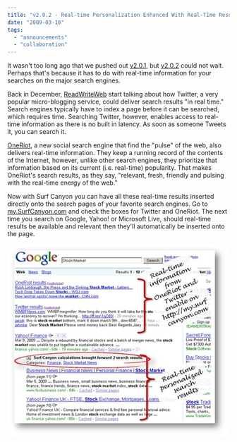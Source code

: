 ```yaml
---
title: "v2.0.2 - Real-time Personalization Enhanced With Real-Time Results"
date: "2009-03-10"
tags: 
  - "announcements"
  - "collaboration"
---
```


It wasn't too long ago that we pushed out [v2.0.1](http://blog.surfcanyon.com/2009/02/18/v201-the-lexisweb-edition/), but [v2.0.2](http://www.surfcanyon.com/versions.jsp) could not wait. Perhaps that's because it has to do with real-time information for your searches on the major search engines.

Back in December, [ReadWriteWeb](http://www.readwriteweb.com/archives/discovering_power_of_twitter_search.php) start talking about how Twitter, a very popular micro-blogging service, could deliver search results "in real time." Search engines typically have to index a page before it can be searched, which requires time. Searching Twitter, however, enables access to real-time information as there is no built in latency. As soon as someone Tweets it, you can search it.

[OneRiot](http://www.oneriot.com), a new social search engine that find the "pulse" of the web, also delivers real-time information. They keep a running record of the contents of the Internet, however, unlike other search engines, they prioritize that information based on its current (i.e. real-time) popularity. That makes OneRiot's search results, as they say, "relevant, fresh, friendly and pulsing with the real-time energy of the web."

Now with Surf Canyon you can have all these real-time results inserted directly onto the search pages of your favorite search engines. Go to [my.SurfCanyon.com](http://my.surfcanyon.com) and check the boxes for Twitter and OneRiot. The next time you search on Google, Yahoo! or Microsoft Live, should real-time results be available and relevant then they'll automatically be inserted onto the page.

![Twitter and OneRiot](/assets/images/rank-dynamics/twitter-oneriot-screen-shot-2.jpg)
